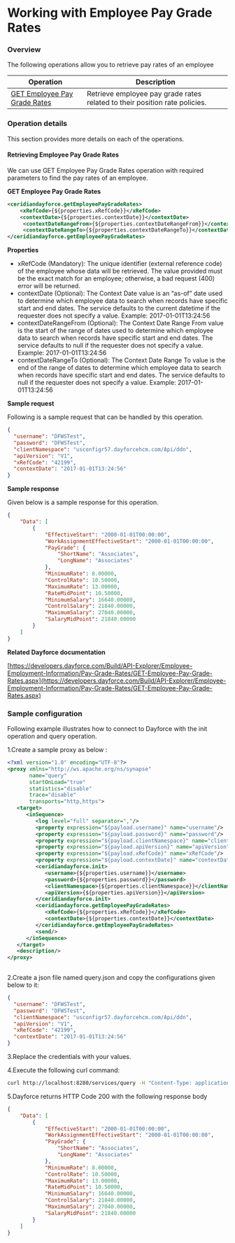 # Working with Employee Pay Grade Rates

### Overview 

The following operations allow you to retrieve pay rates of an employee

| Operation | Description |
| ------------- |-------------|
|[GET Employee Pay Grade Rates](#retrieving-employee-pay-grade-rates)| Retrieve employee pay grade rates related to their position rate policies. |

### Operation details

This section provides more details on each of the operations.

#### Retrieving Employee Pay Grade Rates
We can use GET Employee Pay Grade Rates operation with required parameters to find the pay rates of an employee.

**GET Employee Pay Grade Rates**
```xml
<ceridiandayforce.getEmployeePayGradeRates>
    <xRefCode>{${properties.xRefCode}}</xRefCode>
    <contextDate>{${properties.contextDate}}</contextDate>
     <contextDateRangeFrom>{${properties.contextDateRangeFrom}}</contextDateRangeFrom>
     <contextDateRangeTo>{${properties.contextDateRangeTo}}</contextDateRangeTo>
</ceridiandayforce.getEmployeePayGradeRates>
```

**Properties**

* xRefCode (Mandatory): The unique identifier (external reference code) of the employee whose data will be retrieved. The value provided must be the exact match for an employee; otherwise, a bad request (400) error will be returned.
* contextDate (Optional): The Context Date value is an “as-of” date used to determine which employee data to search when records have specific start and end dates. The service defaults to the current datetime if the requester does not specify a value. Example: 2017-01-01T13:24:56
* contextDateRangeFrom (Optional): The Context Date Range From value is the start of the range of dates used to determine which employee data to search when records have specific start and end dates. The service defaults to null if the requester does not specify a value. Example: 2017-01-01T13:24:56
* contextDateRangeTo (Optional): The Context Date Range To value is the end of the range of dates to determine which employee data to search when records have specific start and end dates. The service defaults to null if the requester does not specify a value. Example: 2017-01-01T13:24:56

**Sample request**

Following is a sample request that can be handled by this operation.

```json
{
  "username": "DFWSTest",
  "password": "DFWSTest",
  "clientNamespace": "usconfigr57.dayforcehcm.com/Api/ddn",
  "apiVersion": "V1",
  "xRefCode": "42199",
  "contextDate": "2017-01-01T13:24:56"
}
```

**Sample response**

Given below is a sample response for this operation.

```json
{
    "Data": [
        {
            "EffectiveStart": "2000-01-01T00:00:00",
            "WorkAssignmentEffectiveStart": "2000-01-01T00:00:00",
            "PayGrade": {
                "ShortName": "Associates",
                "LongName": "Associates"
            },
            "MinimumRate": 8.00000,
            "ControlRate": 10.50000,
            "MaximumRate": 13.00000,
            "RateMidPoint": 10.50000,
            "MinimumSalary": 16640.00000,
            "ControlSalary": 21840.00000,
            "MaximumSalary": 27040.00000,
            "SalaryMidPoint": 21840.00000
        }
    ]
}
```

**Related Dayforce documentation**

[https://developers.dayforce.com/Build/API-Explorer/Employee-Employment-Information/Pay-Grade-Rates/GET-Employee-Pay-Grade-Rates.aspx](https://developers.dayforce.com/Build/API-Explorer/Employee-Employment-Information/Pay-Grade-Rates/GET-Employee-Pay-Grade-Rates.aspx)

### Sample configuration

Following example illustrates how to connect to Dayforce with the init operation and query operation.

1.Create a sample proxy as below :
```xml
<?xml version="1.0" encoding="UTF-8"?>
<proxy xmlns="http://ws.apache.org/ns/synapse"
       name="query"
       startOnLoad="true"
       statistics="disable"
       trace="disable"
       transports="http,https">
   <target>
      <inSequence>
         <log level="full" separator=","/>
         <property expression="${payload.username}" name="username"/>
         <property expression="${payload.password}" name="password"/>
         <property expression="${payload.clientNamespace}" name="clientNamespace"/>
         <property expression="${payload.apiVersion}" name="apiVersion"/>
         <property expression="${payload.xRefCode}" name="xRefCode"/>
         <property expression="${payload.contextDate}" name="contextDate"/>
         <ceridiandayforce.init>
            <username>{${properties.username}}</username>
            <password>{${properties.password}}</password>
            <clientNamespace>{${properties.clientNamespace}}</clientNamespace>
            <apiVersion>{${properties.apiVersion}}</apiVersion>
         </ceridiandayforce.init>
         <ceridiandayforce.getEmployeePayGradeRates>
            <xRefCode>{${properties.xRefCode}}</xRefCode>
            <contextDate>{${properties.contextDate}}</contextDate>
         </ceridiandayforce.getEmployeePayGradeRates>
         <send/>
      </inSequence>
   </target>
   <description/>
</proxy>
                                
```

2.Create a json file named query.json and copy the configurations given below to it:

```json
{
  "username": "DFWSTest",
  "password": "DFWSTest",
  "clientNamespace": "usconfigr57.dayforcehcm.com/Api/ddn",
  "apiVersion": "V1",
  "xRefCode": "42199",
  "contextDate": "2017-01-01T13:24:56"
}
```
3.Replace the credentials with your values.

4.Execute the following curl command:

```bash
curl http://localhost:8280/services/query -H "Content-Type: application/json" -d @query.json
```
5.Dayforce returns HTTP Code 200 with the following response body

```json
{
    "Data": [
        {
            "EffectiveStart": "2000-01-01T00:00:00",
            "WorkAssignmentEffectiveStart": "2000-01-01T00:00:00",
            "PayGrade": {
                "ShortName": "Associates",
                "LongName": "Associates"
            },
            "MinimumRate": 8.00000,
            "ControlRate": 10.50000,
            "MaximumRate": 13.00000,
            "RateMidPoint": 10.50000,
            "MinimumSalary": 16640.00000,
            "ControlSalary": 21840.00000,
            "MaximumSalary": 27040.00000,
            "SalaryMidPoint": 21840.00000
        }
    ]
}
```
